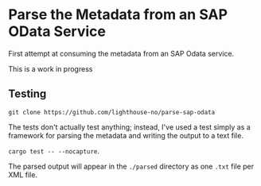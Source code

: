 # Parse the Metadata from an SAP OData Service

First attempt at consuming the metadata from an SAP Odata service.

This is a work in progress

## Testing

`git clone https://github.com/lighthouse-no/parse-sap-odata`

The tests don't actually test anything; instead, I've used a test simply as a framework for parsing the metadata and writing the output to a text file.

`cargo test -- --nocapture`.

The parsed output will appear in the `./parsed` directory as one `.txt` file per XML file.
